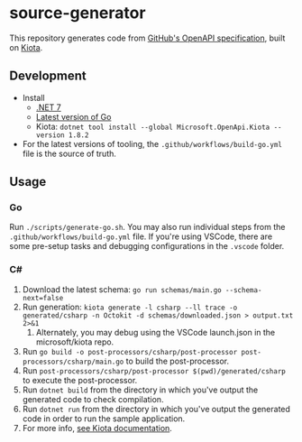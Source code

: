 # source-generator

This repository generates code from [GitHub's OpenAPI specification](https://github.com/github/rest-api-description), built on [Kiota](https://github.com/microsoft/kiota).

## Development

- Install
	- [.NET 7](https://dotnet.microsoft.com/en-us/download/dotnet/7.0)
	- [Latest version of Go](https://go.dev/dl/)
	- Kiota: `dotnet tool install --global Microsoft.OpenApi.Kiota --version 1.8.2`
- For the latest versions of tooling, the `.github/workflows/build-go.yml` file is the source of truth.

## Usage

### Go

Run `./scripts/generate-go.sh`. You may also run individual steps from the `.github/workflows/build-go.yml` file. If you're using VSCode, there are some pre-setup tasks and debugging configurations in the `.vscode` folder.

### C#

1. Download the latest schema: `go run schemas/main.go --schema-next=false`
1. Run generation: `kiota generate -l csharp --ll trace -o generated/csharp -n Octokit -d schemas/downloaded.json > output.txt 2>&1`
	1. Alternately, you may debug using the VSCode launch.json in the microsoft/kiota repo.
1. Run `go build -o post-processors/csharp/post-processor post-processors/csharp/main.go` to build the post-processor.
1. Run `post-processors/csharp/post-processor $(pwd)/generated/csharp` to execute the post-processor.
1. Run `dotnet build` from the directory in which you've output the generated code to check compilation.
1. Run `dotnet run` from the directory in which you've output the generated code in order to run the sample application.
1. For more info, [see Kiota documentation](https://microsoft.github.io/kiota/get-started/dotnet.html).
